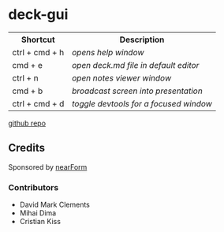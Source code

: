 # deck-gui

<table cellpadding="0">
  <tbody>
    <tr>
      <th>Shortcut</th>
      <th>Description</th>
    </tr>
    <tr>
      <td>ctrl + cmd + h</td>
      <td style="font-style: italic">opens help window</td>
    </tr>
    <tr>
      <td>cmd + e</td>
      <td style="font-style: italic">open deck.md file in default editor</td>
    </tr>
    <tr>
      <td>ctrl + n</td>
      <td style="font-style: italic">open notes viewer window</td>
    </tr>
    <tr>
      <td>cmd + b</td>
      <td style="font-style: italic">broadcast screen into presentation</td>
    </tr>
    <tr>
      <td>ctrl + cmd + d</td>
      <td style="font-style: italic">toggle devtools for a focused
      window</td>
    </tr>
  </tbody>
</table>
<p class="links"><a href="http://github.com/nearform/deck-app" target=
"_blank">github repo</a></p>
<h2>Credits</h2>
<p>Sponsored by <a href="http://nearform.com">nearForm</a></p>
<h3>Contributors</h3>
<ul>
  <li>David Mark Clements</li>
  <li>Mihai Dima</li>
  <li>Cristian Kiss</li>
</ul>